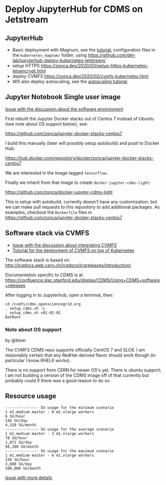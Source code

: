 # Deploy JupyterHub for CDMS on Jetstream

## JupyterHub

* Basic deployment with Magnum, see the [tutorial](https://zonca.github.io/2019/06/kubernetes-jupyterhub-jetstream-magnum.html), configuration files in the `kubernetes_magnum/` folder, using <https://github.com/det-lab/jupyterhub-deploy-kubernetes-jetstream/>
* setup HTTPS <https://zonca.dev/2020/03/setup-https-kubernetes-letsencrypt.html>
* deploy CVMFS <https://zonca.dev/2020/02/cvmfs-kubernetes.html>
* Will also deploy autoscaling, see the [autoscaling tutorial](https://zonca.github.io/2019/09/kubernetes-jetstream-autoscaler.html).

## Jupyter Notebook Single user image

[Issue with the discussion about the software environment](https://github.com/det-lab/jupyterhub-deploy-kubernetes-jetstream/issues/3)

First rebuilt the Jupyter Docker stacks out of Centos 7 instead of Ubuntu (see note about OS support below),
see:

<https://github.com/zonca/jupyter-docker-stacks-centos7>

I build this manually (later will possibly setup autobuild) and push to Docker Hub:

<https://hub.docker.com/repository/docker/zonca/jupyter-docker-stacks-centos7>

We are interested in the image tagged `tensorflow`.

Finally we inherit from that image to create `docker-jupyter-cdms-light`:

<https://github.com/zonca/docker-jupyter-cdms-light>

This is setup with autobuild, currently doesn't have any customization, but
we can make pull requests to this repository to add additional packages.
As examples, checkout the `Dockerfile` files in <https://github.com/zonca/jupyter-docker-stacks-centos7>

## Software stack via CVMFS

* [Issue with the discussion about integrating CVMFS](https://github.com/det-lab/jupyterhub-deploy-kubernetes-jetstream/issues/4)
* [Tutorial for the deployment of CVMFS on top of Kubernetes](https://zonca.dev/2020/02/cvmfs-kubernetes.html)

The software stack is based on <http://lcgdocs.web.cern.ch/lcgdocs/lcgreleases/introduction/>

Documentation specific to CDMS is at <https://confluence.slac.stanford.edu/display/CDMS/Using+CDMS+software+releases>

After logging in to Jupyterhub, open a terminal, then:

```
cd /cvmfs/cdms.opensciencegrid.org
. setup_cdms.sh -L
. setup_cdms.sh v01-02-01
BatRoot
```

### Note about OS support

by @bloer

The CVMFS CDMS repo supports officially CentOS 7 and SLC6. I am reasonably certain that any RedHat-derived flavor should work though (in particular I know RHEL6 works).

There is no support from CERN for newer OS's yet. There is ubuntu support; I am not building a version of the CDMS image off of that currently but probably could if there was a good reason to do so.

## Resource usage

```
--------------- SU usage for the minimum scenario
1 m1.medium master - 0 m1.xlarge workers
6 SU/hour
144 SU/day
4,320 SU/month
--------------- SU usage for the average scenario
1 m1.medium master - 3 m1.xlarge workers
78 SU/hour
1,872 SU/day
56,160 SU/month
--------------- SU usage for the maximum scenario
1 m1.medium master - 6 m1.xlarge workers
150 SU/hour
3,600 SU/day
108,000 SU/month
```

[Issue with more details](https://github.com/det-lab/jupyterhub-deploy-kubernetes-jetstream/issues/2#issuecomment-567164886)
